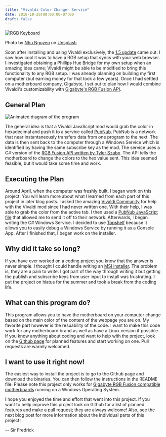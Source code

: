 ```yaml
---
title: "Vivaldi Color Changer Service"
date: 2018-10-26T00:00:00-07:00
draft: false
---
```


![RGB Keyboard](/posts/vivaldi-color-changer-service/keyboard.jpg)

Photo by [Nhu Nguyen](https://unsplash.com/photos/kr-jmsASg8M?utm_source=unsplash&utm_medium=referral&utm_content=creditCopyText) on [Unsplash](https://unsplash.com/?utm_source=unsplash&utm_medium=referral&utm_content=creditCopyText)

Soon after installing and using Vivaldi exclusively, the [1.5 update](https://vivaldi.com/blog/how-vivaldi-got-its-lights/) came
out. I saw how cool it was to have a RGB setup that syncs with your web browser.
I investigated obtaining a Phillips Hue Bridge for my own setup when an amazing
idea came; Vivaldi might be able to be modified to bring this functionality to
any RGB setup. I was already planning on building my first computer (but earning
money for that took a few years). Once I had settled on a motherboard company,
Gigabyte, I set out to plan how I would combine Vivaldi's customizability with
[Gigabyte's RGB Fusion API](https://www.gigabyte.com/mb/rgb/sdk).

## General Plan

![Animated diagram of the program](/posts/vivaldi-color-changer-service/diagram.gif)

The general idea is that a Vivaldi JavaScript mod would grab the color in
hexadecimal and push it to a service called [PubNub](https://www.pubnub.com/). PubNub is a network that
near instantaneously transfers data from one program to the next. The data is
then sent back to the computer through a Windows Service which is identified by
having the same subscribe key as the mod. The service uses a C# version of the
[RGB Fusion API written by Tyler Szabo](https://github.com/tylerszabo/RGB-Fusion-Tool). The API tells the motherboard to
change the colors to the hex value sent. This idea seemed feasible, but it would
take some time and work.

## Executing the Plan

Around April, when the computer was freshly built, I began work on this project.
You will learn more about what I learned from each part of this project in later
blog posts. I asked the amazing [Vivaldi Community](https://forum.vivaldi.net/topic/26553/is-there-a-way-to-get-the-accent-color-in-custom-js) for help with the Vivaldi
mod since I had never written one. With their help, I was able to grab the color
from the active tab. I then used a [PubNub JavaScript file](https://github.com/pubnub/javascript/releases) that allowed me to
send it off to their network. Afterwards, I began writing the C# Windows
Service. I decided to use [Topshelf](http://topshelf-project.com/) because it allows you to easily debug a
Windows Service by running it as a Console App. After I finished that, I began
work on the installer.

## Why did it take so long?

If you have ever worked on a coding project you know that the answer is never
simple. I thought I could handle writing an [MSI installer](https://github.com/oleg-shilo/wixsharp). The problem is,
they are a pain to write. I got part of the way through writing it but getting
the publish and subscribe keys from user input to install was frustrating. I put
the project on hiatus for the summer and took a break from the coding life.

## What can this program do?

This program allows you to have the motherboard on your computer change based on
the main color of the content of the webpage you are on. My favorite part
however is the resuability of the code. I want to make this code work for any
motherboard brand as well as have a Linux version if possible. If you know
anything about coding and want to help with the project, look on the [Github
page](https://github.com/sirfredrick/VivaldiColorChanger) for planned features and start working on one. Pull requests are warmly
welcomed.

## I want to use it right now!

The easiest way to install the project is to go to the Github page and download
the binaries. You can then follow the instructions in the README file. Please
note this project only works for [Gigabyte RGB Fusion compatible motherboards](https://www.gigabyte.com/mb/rgb/Product)
running on a Windows Operating System.

I hope you enjoyed the time and effort that went into this project. If you want
to hellp improve this project look on Github for a list of planned features and
make a pull request; they are always welcome! Also, see the next blog post for
more information about the individual parts of this project!

-- Sir Fredrick


